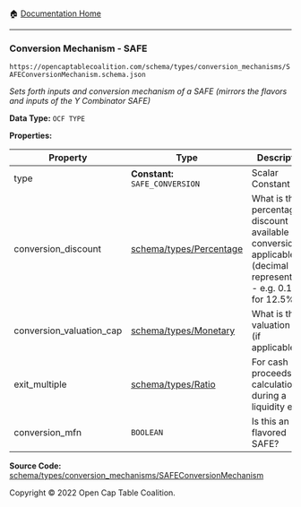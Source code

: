 :house: [Documentation Home](../../../../README.md)

---

### Conversion Mechanism - SAFE

`https://opencaptablecoalition.com/schema/types/conversion_mechanisms/SAFEConversionMechanism.schema.json`

_Sets forth inputs and conversion mechanism of a SAFE (mirrors the flavors and inputs of the Y Combinator SAFE)_

**Data Type:** `OCF TYPE`

**Properties:**

| Property                 | Type                                        | Description                                                                                                               | Required   |
| ------------------------ | ------------------------------------------- | ------------------------------------------------------------------------------------------------------------------------- | ---------- |
| type                     | **Constant:** `SAFE_CONVERSION`             | Scalar Constant                                                                                                           | `REQUIRED` |
| conversion_discount      | [schema/types/Percentage](../Percentage.md) | What is the percentage discount available upon conversion, if applicable? (decimal representation - e.g. 0.125 for 12.5%) | -          |
| conversion_valuation_cap | [schema/types/Monetary](../Monetary.md)     | What is the valuation cap (if applicable)?                                                                                | -          |
| exit_multiple            | [schema/types/Ratio](../Ratio.md)           | For cash proceeds calculation during a liquidity event.                                                                   | -          |
| conversion_mfn           | `BOOLEAN`                                   | Is this an MFN flavored SAFE?                                                                                             | -          |

**Source Code:** [schema/types/conversion_mechanisms/SAFEConversionMechanism](../../../../../schema/types/conversion_mechanisms/SAFEConversionMechanism.schema.json)

Copyright © 2022 Open Cap Table Coalition.
